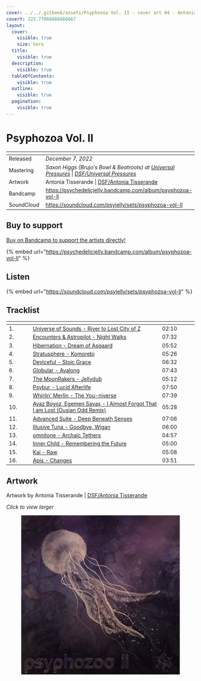 ```yaml
---
cover: ../../.gitbook/assets/Psyphozoa Vol. II - cover art 04 - Antonia.jpg
coverY: 223.77066666666667
layout:
  cover:
    visible: true
    size: hero
  title:
    visible: true
  description:
    visible: true
  tableOfContents:
    visible: true
  outline:
    visible: true
  pagination:
    visible: true
---
```


# Psyphozoa Vol. II

<table data-header-hidden><thead><tr><th width="116"></th><th></th></tr></thead><tbody><tr><td>Released</td><td><em>December 7, 2022</em></td></tr><tr><td>Mastering</td><td><em>Saxon Higgs (Brujo's Bowl &#x26; Beatroots) at</em> <a href="https://www.facebook.com/universalpressures"><em>Universal Pressures</em></a> | <a href="../../artists/mastering/universal-pressures.md"><em>DSF/Universal Pressures</em></a> </td></tr><tr><td>Artwork</td><td>Antonia Tisserande | <a href="../../artists/graphic/antonia-tisserande.md">DSF/Antonia Tisserande</a> </td></tr><tr><td>Bandcamp</td><td><a href="https://psychedelicjelly.bandcamp.com/album/psyphozoa-vol-ll">https://psychedelicjelly.bandcamp.com/album/psyphozoa-vol-ll</a>  </td></tr><tr><td>SoundCloud</td><td><a href="https://soundcloud.com/psyjelly/sets/psyphozoa-vol-ll">https://soundcloud.com/psyjelly/sets/psyphozoa-vol-ll</a></td></tr></tbody></table>

## Buy to support

[Buy on Bandcamp to support the artists directly!](https://psychedelicjelly.bandcamp.com/album/psyphozoa-vol-ll)&#x20;

{% embed url="https://psychedelicjelly.bandcamp.com/album/psyphozoa-vol-ll" %}

## Listen

{% embed url="https://soundcloud.com/psyjelly/sets/psyphozoa-vol-ll" %}

## Tracklist

<table data-header-hidden><thead><tr><th width="52"></th><th width="349"></th><th width="83"></th></tr></thead><tbody><tr><td>1.</td><td><a href="https://psychedelicjelly.bandcamp.com/track/river-to-lost-city-of-z">Universe of Sounds - River to Lost City of Z</a> </td><td>02:10</td></tr><tr><td>2.</td><td><a href="https://psychedelicjelly.bandcamp.com/track/night-walks">Encounters &#x26; Astropilot - Night Walks</a> </td><td>07:32</td></tr><tr><td>3.</td><td><a href="https://psychedelicjelly.bandcamp.com/track/dream-of-asgaard">Hibernation - Dream of Asgaard</a> </td><td>05:52</td></tr><tr><td>4.</td><td><a href="https://psychedelicjelly.bandcamp.com/track/komorebi">Stratusphere - Komorebi</a> </td><td>05:26</td></tr><tr><td>5.</td><td><a href="https://psychedelicjelly.bandcamp.com/track/stoic-grace">Deviceful - Stoic Grace</a> </td><td>06:32</td></tr><tr><td>6.</td><td><a href="https://psychedelicjelly.bandcamp.com/track/avalong-2">Globular - Avalong</a> </td><td>07:43</td></tr><tr><td>7.</td><td><a href="https://psychedelicjelly.bandcamp.com/track/jellydub">The MoonRakers - Jellydub</a> </td><td>05:12</td></tr><tr><td>8.</td><td><a href="https://psychedelicjelly.bandcamp.com/track/lucid-afterlife-2">Psybur - Lucid Afterlife</a> </td><td>07:50</td></tr><tr><td>9.</td><td><a href="https://psychedelicjelly.bandcamp.com/track/the-you-niverse-2">Whirlin' Merlin - The You-niverse</a> </td><td>07:39</td></tr><tr><td>10.</td><td><a href="https://psychedelicjelly.bandcamp.com/track/i-almost-forgot-that-i-am-lost-ousian-odd-remix">Ayaz Boyoz, Egemen Savaş - I Almost Forgot That I am Lost (Ousian Odd Remix)</a> </td><td>05:28</td></tr><tr><td>11.</td><td><a href="https://psychedelicjelly.bandcamp.com/track/deep-beneath-senses">Advanced Suite - Deep Beneath Senses</a> </td><td>07:06</td></tr><tr><td>12.</td><td><a href="https://psychedelicjelly.bandcamp.com/track/goodbye-wigan">Illusive Tuna - Goodbye, Wigan</a> </td><td>06:00</td></tr><tr><td>13.</td><td><a href="https://psychedelicjelly.bandcamp.com/track/archaic-tethers">omnitone - Archaic Tethers</a> </td><td>04:57</td></tr><tr><td>14.</td><td><a href="https://psychedelicjelly.bandcamp.com/track/remembering-the-future">Inner Child - Remembering the Future</a> </td><td>05:00</td></tr><tr><td>15.</td><td><a href="https://psychedelicjelly.bandcamp.com/track/raw">Kai - Raw</a> </td><td>05:08</td></tr><tr><td>16.</td><td><a href="https://psychedelicjelly.bandcamp.com/track/changes">Apis - Changes</a> </td><td>03:51</td></tr></tbody></table>

## Artwork

Artwork by Antonia Tisserande | [DSF/Antonia Tisserande](../../artists/graphic/antonia-tisserande.md)&#x20;

_Click to view larger_

<figure><img src="../../.gitbook/assets/Psyphozoa Vol. II - cover art 04 - Antonia.jpg" alt=""><figcaption></figcaption></figure>

